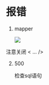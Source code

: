 # 报错

1. mapper

   ![](http://doze9097.top//20191122160319.png)

注意关闭 < ... />



2. 500

   检查sql语句

